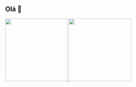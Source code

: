 ## Olá 👋
<div>
  <a href="github.com/EliasPeixoto">
    <img height=200em src="https://github-readme-stats.vercel.app/api?username=EliasPeixoto&show_icons=true&theme=github_dark&locale=pt-br&hide_rank=true&include_all_commits=true">
    <img height=200em src="https://github-readme-stats.vercel.app/api/top-langs/?username=EliasPeixoto&layout=compact&theme=github_dark">
  </a>
</div>
<!--
**EliasPeixoto/EliasPeixoto** is a ✨ _special_ ✨ repository because its `README.md` (this file) appears on your GitHub profile.

Here are some ideas to get you started:

- 🔭 I’m currently working on ...
- 🌱 I’m currently learning ...
- 👯 I’m looking to collaborate on ...
- 🤔 I’m looking for help with ...
- 💬 Ask me about ...
- 📫 How to reach me: ...
- 😄 Pronouns: ...
- ⚡ Fun fact: ...
-->
